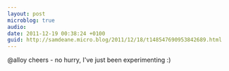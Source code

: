 ```yaml
---
layout: post
microblog: true
audio: 
date: 2011-12-19 00:38:24 +0100
guid: http://samdeane.micro.blog/2011/12/18/t148547690953842689.html
---
```

@alloy cheers - no hurry, I've just been experimenting :)
